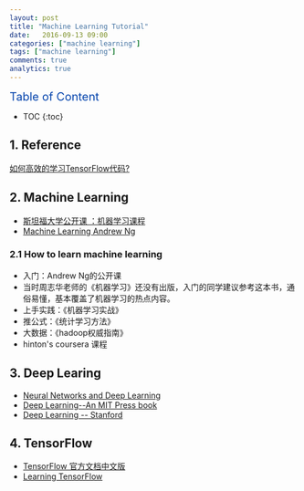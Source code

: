 ```yaml
---
layout: post
title: "Machine Learning Tutorial"
date:   2016-09-13 09:00
categories: ["machine learning"]
tags: ["machine learning"]
comments: true
analytics: true
---
```


<span/>

<span style="color: #0645ad; font-size:20px">Table of Content<span/>

  * TOC
  {:toc}

## 1. Reference

[如何高效的学习TensorFlow代码?](http://www.zhihu.com/question/41667903?from=profile_question_card)

## 2. Machine Learning

* [斯坦福大学公开课 ：机器学习课程](http://open.163.com/special/opencourse/machinelearning.html)
* [Machine Learning Andrew Ng](http://openclassroom.stanford.edu/MainFolder/CoursePage.php?course=MachineLearning)

### 2.1 How to learn machine learning

* 入门：Andrew Ng的公开课
* 当时周志华老师的《机器学习》还没有出版，入门的同学建议参考这本书，通俗易懂，基本覆盖了机器学习的热点内容。
* 上手实践：《机器学习实战》
* 推公式：《统计学习方法》
* 大数据：《hadoop权威指南》
* hinton's coursera 课程

## 3. Deep Learing

* [Neural Networks and Deep Learning](http://neuralnetworksanddeeplearning.com/)
* [Deep Learning--An MIT Press book](http://www.deeplearningbook.org/)
* [Deep Learning -- Stanford](http://deeplearning.stanford.edu/tutorial/)


## 4. TensorFlow

* [TensorFlow 官方文档中文版](http://wiki.jikexueyuan.com/project/tensorflow-zh/)
* [Learning TensorFlow](http://learningtensorflow.com/)
